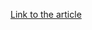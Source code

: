 [Link to the article](https://thehackernews.com/2025/09/6-browser-based-attacks-security-teams.html)

